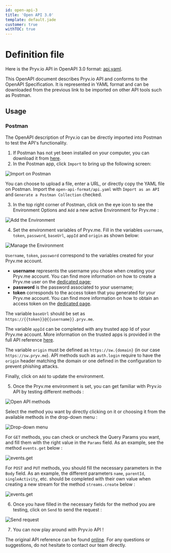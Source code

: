 ```yaml
---
id: open-api-3
title: 'Open API 3.0'
template: default.jade
customer: true
withTOC: true
---
```


# Definition file

Here is the Pryv.io API in OpenAPI 3.0 format: [api.yaml](/open-api/3.0/api.yaml).

This OpenAPI document describes Pryv.io API and conforms to the OpenAPI Specification. It is represented in YAML format and can be downloaded from the previous link to be imported on other API tools such as Postman.

## Usage

### Postman

The OpenAPI description of Pryv.io can be directly imported into Postman to test the API's functionality. 


1. If Postman has not yet been installed on your computer, you can download it from [here](www.getpostman.com). 
2. In the Postman app, click `Import` to bring up the following screen:

![Import on Postman](/assets/images/import.png)

You can choose to upload a file, enter a URL, or directly copy the YAML file on Postman. Import the `open-api-format/api.yaml` with `Import as an API` and `Generate a Postman Collection` checked.

3. In the top right corner of Postman, click on the eye icon to see the Environment Options and `Add` a new active Environment for Pryv.me :

![Add the Environment](/assets/images/add.png)

4. Set the environment variables of Pryv.me. Fill in the variables `username`, `token`, `password`, `baseUrl`, `appId` and `origin` as shown below:

![Manage the Environment](/assets/images/manage.png)

`Username`, `token`, `password` correspond to the variables created for your Pryv.me account. 
- **username** represents the username you chose when creating your Pryv.me account. You can find more information on how to create a Pryv.me user on the [dedicated page](http://api.pryv.com/getting-started/#create-a-pryv-lab-user);
- **password** is the password associated to your username;
- **token** corresponds to the access token that you generated for your Pryv.me account. You can find more information on how to obtain an access token on the [dedicated page](http://api.pryv.com/getting-started/#obtain-an-access-token).


The variable `baseUrl` should be set as `https://{{token}}@{{username}}.pryv.me`.

The variable `appId` can be completed with any trusted app Id of your Pryv.me account. More information on the trusted apps is provided in the full API reference [here](http://api.pryv.com/reference-full/#trusted-apps-verification).

The variable `origin` must be defined as `https://sw.{domain}` (in our case `https://sw.pryv.me`). API methods such as `auth.login` require to have the `origin` header matching the domain or one defined in the configuration to prevent phishing attacks.

Finally, click on `Add` to update the environment.

5. Once the Pryv.me environment is set, you can get familiar with Pryv.io API by testing different methods :

![Open API methods](/assets/images/play.png)

Select the method you want by directly clicking on it or choosing it from the available methods in the drop-down menu : 

![Drop-down menu](/assets/images/drop-down.png) 

For `GET` methods, you can check or uncheck the Query Params you want, and fill them with the right value in the `Params` field.
As an example, see the method `events.get` below :

![events.get](/assets/images/get-events.png)

For `POST` and `PUT` methods, you should fill the necessary parameters in the `Body` field.
As an example, the different parameters `name`, `parentId`, `singleActivity`, etc. should be completed with their own value when creating a new stream for the method `streams.create` below :

![events.get](/assets/images/create-streams.png)

6. Once you have filled in the necessary fields for the method you are testing, click on `Send` to send the request :

![Send request](/assets/images/send.png) 

7. You can now play around with Pryv.io API ! 

The original API reference can be found [online](https://api.pryv.com/reference/). For any questions or suggestions, do not hesitate to contact our team directly. 